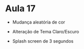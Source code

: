 # Aula 17

- Mudança aleatória de cor

- Alteração de Tema Claro/Escuro

- Splash screen de 3 segundos